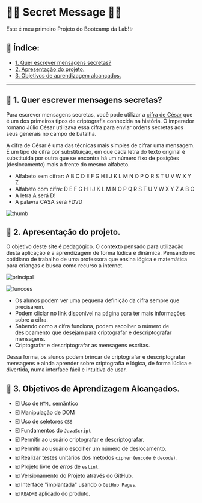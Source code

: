 # <h1 text-align="center"> 🕵️‍♀️ Secret Message 🕵️‍♀️ </h1>

Este é meu primeiro Projeto do Bootcamp da Lab!✨

## 💟 Índice:

* [1. Quer escrever mensagens secretas?](#1-quer-escrever-mensagens-secretas?)
* [2. Apresentação do projeto.](#2-apresentação-do-projeto.)
* [3. Objetivos de aprendizagem alcançados.](#3-objetivos-de-aprendizagem-alcançados.)

***

## 💟 1. Quer escrever mensagens secretas?

Para escrever mensagens secretas, você pode utilizar a [cifra de César](https://pt.wikipedia.org/wiki/Cifra_de_C%C3%A9sar)
que é um dos primeiros tipos de criptografia conhecida na história.
O imperador romano Júlio César utilizava essa cifra para enviar
ordens secretas aos seus generais no campo de batalha.

A cifra de César é uma das técnicas mais simples de cifrar uma mensagem. É um
tipo de cifra por substituição, em que cada letra do texto original é
substituida por outra que se encontra há um número fixo de posições
(deslocamento) mais a frente do mesmo alfabeto.


* Alfabeto sem cifrar: A B C D E F G H I J K L M N O P Q R S T U V W X Y Z
* Alfabeto com cifra:  D E F G H I J K L M N O P Q R S T U V W X Y Z A B C
* A letra A será D!
* A palavra CASA será FDVD

![thumb](https://user-images.githubusercontent.com/109115688/217065858-9e4afb45-ff3f-4e77-83fa-0de96db688c5.png)

## 💟 2. Apresentação do projeto.

O objetivo deste site é pedagógico. O contexto pensado para utilização desta aplicação é a aprendizagem de forma lúdica e dinâmica. Pensando no cotidiano de trabalho de uma professora que ensina lógica e matemática para crianças e busca como recurso a internet.


![principal](https://user-images.githubusercontent.com/109115688/217066539-783e6456-9e81-4b65-93b9-608e539870a1.jpg)

![funcoes](https://user-images.githubusercontent.com/109115688/217062074-3863a187-8dd1-4aa8-8804-6e5855c6d9fa.jpg)


* Os alunos podem ver uma pequena definição da cifra sempre que precisarem.
* Podem cliclar no link disponível na página para ter mais informações sobre a cifra.
* Sabendo como a cifra funciona, podem escolher o número de deslocamento que desejam
  para criptografar e descriptografar mensagens.
* Criptografar e descriptografar as mensagens escritas.


Dessa forma, os alunos podem brincar de criptografar e descriptografar mensagens e ainda aprender sobre criptografia e lógica, de forma lúdica e divertida, numa interface fácil e intuitiva de usar. 


## 💟 3. Objetivos de Aprendizagem Alcançados.

* ☑️ Uso de `HTML` semântico
* ☑️ Manipulação de DOM
* ☑️ Uso de seletores `CSS`
* ☑️ Fundamentos do `JavaScript`
* ☑️ Permitir ao usuário criptografar e
  descriptografar.
* ☑️ Permitir ao usuário escolher um número de deslocamento.
* ☑️ Realizar testes unitários dos métodos `cipher`
  (`encode` e `decode`).
* ☑️ Projeto livre de _erros_ de `eslint`.
* ☑️ Versionamento do Projeto através do GitHub.
* ☑️ Interface "implantada" usando o `GitHub Pages`.
* ☑️ `README` aplicado do produto.
